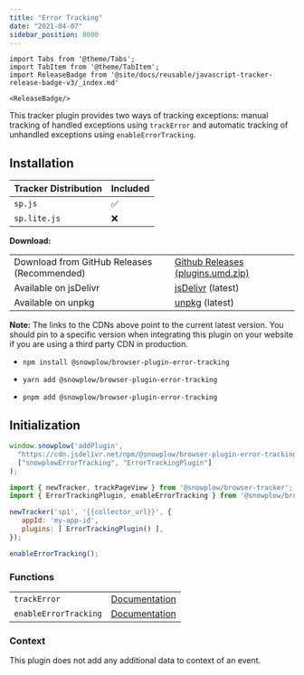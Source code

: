 ```yaml
---
title: "Error Tracking"
date: "2021-04-07"
sidebar_position: 8000
---
```


```mdx-code-block
import Tabs from '@theme/Tabs';
import TabItem from '@theme/TabItem';
import ReleaseBadge from '@site/docs/reusable/javascript-tracker-release-badge-v3/_index.md'

<ReleaseBadge/>
```

This tracker plugin provides two ways of tracking exceptions: manual tracking of handled exceptions using `trackError` and automatic tracking of unhandled exceptions using `enableErrorTracking`.

## Installation

<Tabs groupId="platform" queryString>
  <TabItem value="js" label="JavaScript (tag)" default>

| Tracker Distribution | Included |
|----------------------|----------|
| `sp.js`              | ✅        |
| `sp.lite.js`         | ❌        |

**Download:**

<table class="has-fixed-layout"><tbody><tr><td>Download from GitHub Releases (Recommended)</td><td><a href="https://github.com/snowplow/snowplow-javascript-tracker/releases" target="_blank" rel="noreferrer noopener">Github Releases (plugins.umd.zip)</a></td></tr><tr><td>Available on jsDelivr</td><td><a href="https://cdn.jsdelivr.net/npm/@snowplow/browser-plugin-error-tracking@latest/dist/index.umd.min.js" target="_blank" rel="noreferrer noopener">jsDelivr</a> (latest)</td></tr><tr><td>Available on unpkg</td><td><a href="https://unpkg.com/@snowplow/browser-plugin-error-tracking@latest/dist/index.umd.min.js" target="_blank" rel="noreferrer noopener">unpkg</a> (latest)</td></tr></tbody></table>

**Note:** The links to the CDNs above point to the current latest version. You should pin to a specific version when integrating this plugin on your website if you are using a third party CDN in production.

  </TabItem>
  <TabItem value="browser" label="Browser (npm)">

- `npm install @snowplow/browser-plugin-error-tracking`
- `yarn add @snowplow/browser-plugin-error-tracking`
- `pnpm add @snowplow/browser-plugin-error-tracking`


  </TabItem>
</Tabs>

## Initialization

<Tabs groupId="platform" queryString>
  <TabItem value="js" label="JavaScript (tag)" default>

```javascript
window.snowplow('addPlugin', 
  "https://cdn.jsdelivr.net/npm/@snowplow/browser-plugin-error-tracking@latest/dist/index.umd.min.js",
  ["snowplowErrorTracking", "ErrorTrackingPlugin"]
);
```

  </TabItem>
  <TabItem value="browser" label="Browser (npm)">

```javascript
import { newTracker, trackPageView } from '@snowplow/browser-tracker';
import { ErrorTrackingPlugin, enableErrorTracking } from '@snowplow/browser-plugin-error-tracking';

newTracker('sp1', '{{collector_url}}', { 
   appId: 'my-app-id', 
   plugins: [ ErrorTrackingPlugin() ],
});

enableErrorTracking();
```

  </TabItem>
</Tabs>

### Functions

<table class="has-fixed-layout"><tbody><tr><td><code>trackError</code></td><td><a href="/docs/collecting-data/collecting-from-own-applications/javascript-trackers/web-tracker/tracking-events/#trackerror">Documentation</a></td></tr><tr><td><code>enableErrorTracking</code></td><td><a href="/docs/collecting-data/collecting-from-own-applications/javascript-trackers/web-tracker/tracking-events/#enableerrortracking">Documentation</a></td></tr></tbody></table>

### Context

This plugin does not add any additional data to context of an event.
